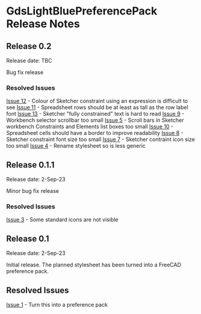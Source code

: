 # GdsLightBluePreferencePack Release Notes

## Release 0.2
Release date: TBC

Bug fix release

### Resolved Issues
[Issue 12](https://github.com/glassondesignstudio/GdsLightBlue/issues/12) - Colour of Sketcher constraint using an expression is difficult to see
[Issue 11](https://github.com/glassondesignstudio/GdsLightBlue/issues/11) - Spreadsheet rows should be at least as tall as the row label font
[Issue 13](https://github.com/glassondesignstudio/GdsLightBlue/issues/13) - Sketcher "fully constrained" text is hard to read
[Issue 9](https://github.com/glassondesignstudio/GdsLightBlue/issues/9) - Workbench selector scrollbar too small
[Issue 5](https://github.com/glassondesignstudio/GdsLightBlue/issues/5) - Scroll bars in Sketcher workbench Constraints and Elements list boxes too small
[Issue 10](https://github.com/glassondesignstudio/GdsLightBlue/issues/10) - Spreadsheet cells should have a border to improve readability
[Issue 8](https://github.com/glassondesignstudio/GdsLightBlue/issues/8) - Sketcher constraint font size too small
[Issue 7](https://github.com/glassondesignstudio/GdsLightBlue/issues/7) - Sketcher contraint icon size too small
[Issue 4](https://github.com/glassondesignstudio/GdsLightBlue/issues/4) - Rename stylesheet so is less generic

## Release 0.1.1
Release date: 2-Sep-23

Minor bug fix release

### Resolved Issues
[Issue 3](https://github.com/glassondesignstudio/FreeCAD-stylesheet/issues/3) - Some standard icons are not visible

## Release 0.1
Release date: 2-Sep-23

Initial release. The planned stylesheet has been turned into a FreeCAD preference pack.

## Resolved Issues
[Issue 1](https://github.com/glassondesignstudio/FreeCAD-stylesheet/issues/1) - Turn this into a preference pack
